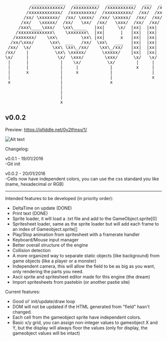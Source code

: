 <pre>          _____________   __________   ___________   ___   ___   _______________  
         /xxxxxxxxxxxx/  /xxxxxxxxx/  /xxxxxxxxxx/  /xx/  /xx/  /xxxxxxxxxxxxxx/  
        /xxxxxxxxxxxx/  /xxxxxxxxx/  /xxxxxxxxxx/  /xx/  /xx/  /xxxxxxxxxxxxxx/  
       /xx/ \xxxxxxx/  /xx/ \xxxx/  /xx/ \xxxxx/  /xx/  /xx/  /xx/ \xxxxxxxxx/  
      /xx/   \xxxxx/  /xx/   \xx/  /xx/   \xxx/  /xx/  /xx/  /xx/   \xxxxxxx/  
     /xxx\____\xxx/   \xx\_____   |xx|     \x/  |xx|  |xx|  |xx|     \xxxxx/  
    /xxxxxxxxxxxxx\    \xxxxxxx\  |xx|      |   |xx|  |xx|  |xx|      \xxx/  
   /xxxxxxx/    \xx\         \xx\ |xx|      x   |xx|  |xx|  |xx|      /xx/  
  /xx/\xxx/      \xx\  ___   /xx/  \xx\   ___   |xx|  |xx|  |xx|     /xx/  
 /xx/  \x/        \xx\ \xx\_/xx/    \xx\_/xx/   |xx|  |xx|  |xx|    /xx/  
/xx/    |          \xx\ \xxxxx/      \xxxxx/    |xx|  |xx|  |xx|   /xx/  
\x/     |           \x/  \xxx/        \xxx/      \x/   \x/   \xx\ /xx/  
 |      |            |    \x/          \x/        |     |     \xxxxx/  
 |      |            |     |            |         x     |      \xxx/  
 |      x            |     x            |               |       \x/  
 |                   |                  |               x        |  
 x                   |                  x                        |  
                     |                                           |  
                     |                                           x  
                     |  
                     x  </pre>

## v0.0.2

Preview: https://jsfiddle.net/0y2tfmsv/1/

![Alt text](http://i.imgur.com/HjnvMVc.png "Preview")

Changelog:

v0.0.1 - 19/01/2016  
-Git init

v0.0.2 - 20/01/2016  
-Cells now have independent colors, you can use the css standard you like (name, hexadecimal or RGB)

------------------

Intended features to be developed (in priority order):  
- DeltaTime on update (DONE)
- Print text (DONE)
- Sprite loader, it will load a .txt file and add to the GameObject.sprite[0]
- Spritesheet loader, same as the sprite loader but will add each frame to an index of Gameobject.sprite[]
- Play/Stop animation from spritesheet with a framerate handler
- Keyboard/Mouse input manager
- Better overall structure of the engine
- Collision detection
- A more organized way to separate static objects (like background) from game objects (like a player or a monster)
- Independent camera, this will allow the field to be as big as you want, only rendering the parts you need.
- Ascii sprite and spritesheet editor made for this engine (the dream)
- Import spritesheets from pastebin (or another pastie site)

Current features:
- Good ol' init/update/draw loop
- DOM will not be updated if the HTML generated from "field" hasn't changed.
- Each cell from the gameobject sprite have independent colors.
- Basic x/y grid, you can assign non-integer values to gameobject X and Y, but the display will always floor the values (only for display, the gameobject values will be intact)
